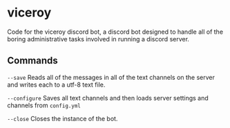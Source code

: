 # viceroy
Code for the viceroy discord bot, a discord bot designed to handle all of the boring administrative tasks involved in running a discord server.

## Commands
`--save` Reads all of the messages in all of the text channels on the server and writes each to a utf-8 text file.

`--configure` Saves all text channels and then loads server settings and channels from `config.yml`

`--close` Closes the instance of the bot.
